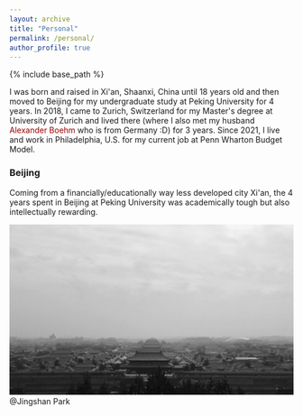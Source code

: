 ```yaml
---
layout: archive
title: "Personal"
permalink: /personal/
author_profile: true
---
```


{% include base_path %}

I was born and raised in Xi'an, Shaanxi, China until 18 years old and then moved to Beijing for my undergraduate study at Peking University for 4 years. In 2018, I came to Zurich, Switzerland for my Master's degree at University of Zurich and lived there (where I also met my husband <a href="https://axboehm.com/" style="color: #990000; text-decoration: none;">Alexander Boehm</a> who is from Germany :D) for 3 years. Since 2021, I live and work in Philadelphia, U.S. for my current job at Penn Wharton Budget Model.

### Beijing

Coming from a financially/educationally way less developed city Xi'an, the 4 years spent in Beijing at Peking University was academically tough but also intellectually rewarding. 

<div class=imageWCaption>
  <img src="/images/junlei_web_photo/beijing/jc_beijing01.jpg" alt="jc_beijing01.jpg">
  @Jingshan Park
</div>